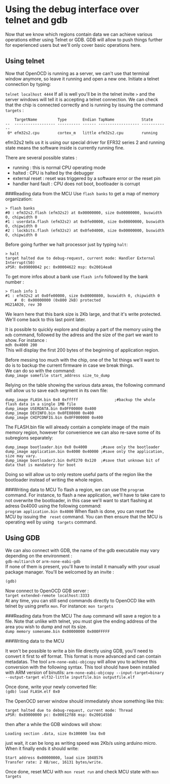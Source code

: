 # <a>Using the debug interface over telnet and gdb</a>
Now that we know which regions contain data we can achieve various operations either using Telnet or GDB. GDB will allow to push things further for experienced users but we'll only cover basic operations here.
## <a>Using telnet</a>
Now that  OpenOCD is running as a server, we can't use that terminal window anymore, so leave it running and open a new one.
Initiate a telnet connection by typing:

```telnet localhost 4444```
If all is well you'll be in the telnet invite ```>``` and the server windows will tell it is accepting a telnet connection.
We can check that the chip is connected correctly and is running by issuing the command ```targets``` :

```
    TargetName         Type       Endian TapName            State       
--  ------------------ ---------- ------ ------------------ ------------
 0* efm32s2.cpu        cortex_m   little efm32s2.cpu        running
```
efm32s2 tells us it is using our special driver for EFR32 series 2 and running state means the software inside is currently running fine.


There are several possible states :

* running : this is normal CPU operating mode
* halted : CPU is halted by the debugger
* external reset : reset was triggered by a software error or the reset pin
* handler hard fault : CPU does not boot, bootloader is corrupt

###Reading data from the MCU
Use ```flash banks``` to get a map of memory organization:

```
> flash banks
#0 : efm32s2.flash (efm32s2) at 0x00000000, size 0x00000000, buswidth 0, chipwidth 0
#1 : userdata.flash (efm32s2) at 0x0fe00000, size 0x00000000, buswidth 0, chipwidth 0
#2 : lockbits.flash (efm32s2) at 0x0fe04000, size 0x00000000, buswidth 0, chipwidth 0
```
Before going further we halt processor just by typing ```halt```:

```
> halt
target halted due to debug-request, current mode: Handler External Interrupt(50)
xPSR: 0x09000042 pc: 0x00004622 msp: 0x20014ea8
```
To get more infos about a bank use ```flash info``` followed by the bank number :

```
> flash info 1
#1 : efm32s2 at 0x0fe00000, size 0x00000800, buswidth 0, chipwidth 0
	#  0: 0x00000000 (0x800 2kB) protected
MG21A020, rev 30
```
We learn here that this bank size is 2Kb large, and that it's write protected. We'll come back to this last point later.

It is possible to quickly explore and display a part of the memory using the ```mdb``` command, followed by the adress and the size of the part we want to show.
For instance :  
```mdh 0x4000 200```  
This will display the first 200 bytes of the beginning of application region.

Before messing too much with the chip, one of the 1st things we'll want to do is to backup the current firmware in case we break things.  
We can do so with the command:  
```dump_image somefile start_address size_to_dump```  

Relying on the table showing the various data areas, the following command will allow us to save each segment in its own file:

```
dump_image FLASH.bin 0x0 0xfffff				;#backup the whole flash data in a single 1MB file
dump_image USERDATA.bin 0x0FF00000 0x400
dump_image DEVINFO.bin 0x0FE08000 0x400
dump_image CHIPCONFIG.bin 0x0FF000000 0x400
```
The FLASH.bin file will already contain a complete image of the main memory region, however for convenience we can also re-save some of its subregions separately:

```
dump_image bootloader.bin 0x0 0x4000 	  ;#save only the bootloader
dump_image application.bin 0x4000 0x40000 ;#save only the application, size may vary.
dump_image bootloader2.bin 0xFE270 0x120  ;#save that unknown bit of data that is mandatory for boot
```
Doing so will allow us to only restore useful parts of the region like the bootloader instead of writing the whole region.

###Writing data to MCU
To flash a region, we can use the ```program``` command. For instance, to flash a new application, we'll have to take care to not overwrite the bootloader, in this case we'll want to start flashing at adress 0x4000 using the following command:  
```program application.bin 0x4000```
When flash is done, you can reset the MCU by issuing the ``` reset``` command.
You can then ensure that the MCU is operating well by using ``` targets``` command.


## <a>Using GDB</a>
We can also connect with GDB, the name of the gdb executable may vary depending on the environment :  
```gdb-multiarch``` or ```arm-none-eabi-gdb```  
If none of them is present, you'll have to install it manually with your usual package manager.
You'll be welcomed by an invite :  
```
(gdb)
```

Now connect to OpenOCD GDB server :  
```target extended-remote localhost:3333```  
At any time, you can still send commands directly to OpenOCD like with telnet by using prefix ```mon```. For instance:
```mon targets```

###Reading data from the MCU
The ```dump``` command will save a region to a file. Note that unlike with telnet, you must give the ending address of the area you wish to dump and not its size.  
```dump memory somename.bin 0x00000000 0x000FFFFF```  


###Writing data to the MCU

It won't be possible to write a bin file directly using GDB, you'll need to convert it first to elf format. This format is more advanced and can contain metadatas.
The tool ```arm-none-eabi-objcopy``` will allow you to achieve this conversion with the following syntax. This tool should have been installed with ARM version of binutils:
```arm-none-eabi-objcopy --input-target=binary --output-target elf32-little inputfile.bin outputfile.elf```


Once done, write your newly converted file:  
```(gdb) load FLASH.elf 0x0```

The OpenOCD server window should immediately show something like this:

```
target halted due to debug-request, current mode: Thread
xPSR: 0x89000000 pc: 0x00012f88 msp: 0x200145b8
```

then after a while the GDB windows will show:

```
Loading section .data, size 0x100000 lma 0x0
```
just wait, it can be long as writing speed was 2Kb/s using arduino micro.
When it finally ends it should write:
```
Start address 0x00000000, load size 1048576
Transfer rate: 2 KB/sec, 16131 bytes/write.
```

Once done, reset MCU with ```mon reset run```  and check MCU state with ```mon targets```  
